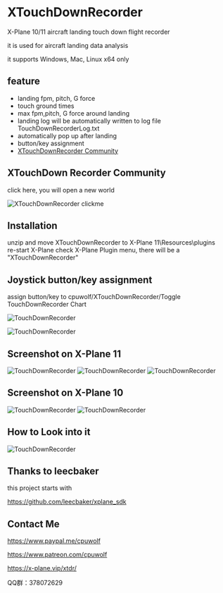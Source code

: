 # XTouchDownRecorder
X-Plane 10/11 aircraft landing touch down flight recorder

it is used for aircraft landing data analysis

it supports Windows, Mac, Linux x64 only


## feature ##

* landing fpm, pitch, G force
* touch ground times
* max fpm,pitch, G force around landing
* landing log will be automatically written to log file TouchDownRecorderLog.txt
* automatically pop up after landing
* button/key assignment
* [XTouchDownRecorder Community](https://x-plane.vip/xtdr/)

## XTouchDown Recorder Community ##

click here, you will open a new world

![XTouchDownRecorder clickme](https://github.com/cpuwolf/XTouchDownRecorder/blob/net/img/xtdr_cme.gif)

## Installation

unzip and move XTouchDownRecorder to X-Plane 11\Resources\plugins\
re-start X-Plane
check X-Plane Plugin menu, there will be a "XTouchDownRecorder"


## Joystick button/key assignment ##

assign button/key to cpuwolf/XTouchDownRecorder/Toggle TouchDownRecorder Chart

![TouchDownRecorder](TouchDownRecorder_cmd.jpg)

![TouchDownRecorder](TouchDownRecorder_xp10_command.jpg)

## Screenshot on X-Plane 11 ##

![TouchDownRecorder](TouchDownRecorder.jpg)
![TouchDownRecorder](TouchDownRecorder_replay.jpg)
![TouchDownRecorder](TouchDownRecorder_xp11_v6a.jpg)

## Screenshot on X-Plane 10 ##

![TouchDownRecorder](TouchDownRecorder_xp10.jpg)
![TouchDownRecorder](TouchDownRecorder_xp10_menu.jpg)

## How to Look into it ##

![TouchDownRecorder](TouchDownRecorder_manual.jpg)

## Thanks to leecbaker ##

this project starts with

https://github.com/leecbaker/xplane_sdk

## Contact Me ##

https://www.paypal.me/cpuwolf

https://www.patreon.com/cpuwolf

https://x-plane.vip/xtdr/

QQ群：378072629
